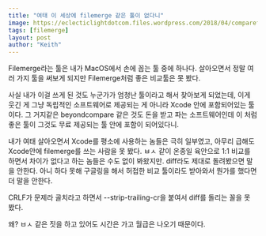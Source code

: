 ```yaml
---
title: "여태 이 세상에 filemerge 같은 툴이 없다니"
image: https://eclecticlightdotcom.files.wordpress.com/2018/04/compareff02.jpg?w=912
tags: [filemerge]
layout: post
author: "Keith"
---
```


Filemerge라는 툴은 내가 MacOS에서 손에 꼽는 툴 중에 하나다. 살아오면서 정말 여러 가지 툴을 써보게 되지만 Filemerge처럼 좋은 비교툴은 못 봤다. 

사실 내가 이걸 쓰게 된 것도 누군가가 엄청난 툴이라고 해서 찾아보게 되었는데, 이게 웃긴 게 그냥 독립적인 소프트웨어로 제공되는 게 아니라 Xcode 안에 포함되어있는 툴이다. 그 거지같은 beyondcompare 같은 것도 돈을 받고 파는 소프트웨어인데 이 처럼 좋은 툴이 그것도 무료 제공되는 툴 안에 포함이 되어있다니.

내가 여태 살아오면서 Xcode를 평소에 사용하는 놈들은 극히 일부였고, 아무리 급해도 Xcode안에 filemerge를 쓰는 사람을 못 봤다. ㅂㅅ 같이 온종일 육안으로 1:1 비교를 하면서 차이가 없다고 하는 놈들은 수도 없이 봐왔지만. diff라도 제대로 돌려봤으면 말을 안한다. 아니 하다 못해 구글링을 해서 허접한 비교 툴이라도 받아와서 뭔가를 했다면 더 말을 안한다.

CRLF가 문제라 골치라고 하면서 --strip-trailing-cr을 붙여서 diff를 돌리는 꼴을 못 봤다. 

왜? ㅂㅅ 같은 짓을 하고 있어도 시간은 가고 월급은 나오기 때문이다. 
